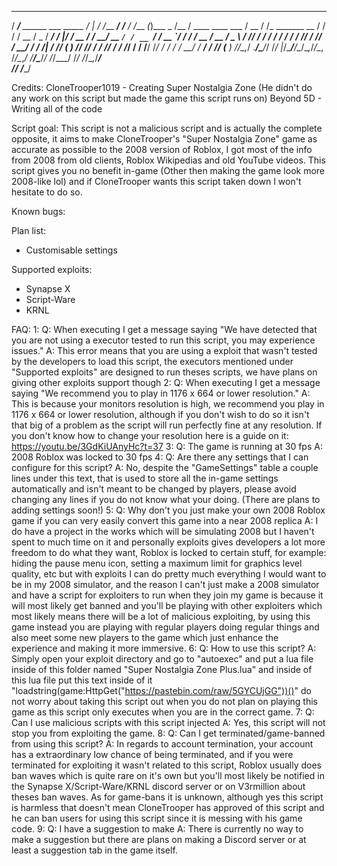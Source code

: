    _____                          _   __           __        __      _          _____                       ____  __          
  / ___/__  ______  ___  _____   / | / /___  _____/ /_____ _/ /___ _(_)___ _   /__  /  ____  ____  ___     / __ \/ /_  _______
  \__ \/ / / / __ \/ _ \/ ___/  /  |/ / __ \/ ___/ __/ __ `/ / __ `/ / __ `/     / /  / __ \/ __ \/ _ \   / /_/ / / / / / ___/
 ___/ / /_/ / /_/ /  __/ /     / /|  / /_/ (__  ) /_/ /_/ / / /_/ / / /_/ /     / /__/ /_/ / / / /  __/  / ____/ / /_/ (__  ) 
/____/\__,_/ .___/\___/_/     /_/ |_/\____/____/\__/\__,_/_/\__, /_/\__,_/     /____/\____/_/ /_/\___/  /_/   /_/\__,_/____/  
          /_/                                              /____/                                                             

Credits:
CloneTrooper1019 - Creating Super Nostalgia Zone (He didn't do any work on this script but made the game this script runs on)
Beyond 5D - Writing all of the code

Script goal:
This script is not a malicious script and is actually the complete opposite, it aims to make CloneTrooper's "Super Nostalgia Zone" game as accurate as possible to the 2008 version of Roblox, I got most of the info from 2008 from old clients, Roblox Wikipedias and old YouTube videos. This script gives you no benefit in-game (Other then making the game look more 2008-like lol) and if CloneTrooper wants this script taken down I won't hesitate to do so.

Known bugs:

Plan list:
- Customisable settings

Supported exploits:
- Synapse X
- Script-Ware
- KRNL

FAQ:
1:
Q: When executing I get a message saying "We have detected that you are not using a executor tested to run this script, you may experience issues."
A: This error means that you are using a exploit that wasn't tested by the developers to load this script, the executors mentioned under "Supported exploits" are designed to run theses scripts, we have plans on giving other exploits support though
2:
Q: When executing I get a message saying "We recommend you to play in 1176 x 664 or lower resolution."
A: This is because your monitors resolution is high, we recommend you play in 1176 x 664 or lower resolution, although if you don't wish to do so it isn't that big of a problem as the script will run perfectly fine at any resolution. If you don't know how to change your resolution here is a guide on it: https://youtu.be/3GdKiUAnyHc?t=37
3:
Q: The game is running at 30 fps
A: 2008 Roblox was locked to 30 fps
4:
Q: Are there any settings that I can configure for this script?
A: No, despite the "GameSettings" table a couple lines under this text, that is used to store all the in-game settings automatically and isn't meant to be changed by players, please avoid changing any lines if you do not know what your doing. (There are plans to adding settings soon!)
5:
Q: Why don't you just make your own 2008 Roblox game if you can very easily convert this game into a near 2008 replica
A: I do have a project in the works which will be simulating 2008 but I haven't spent to much time on it and personally exploits gives developers a lot more freedom to do what they want, Roblox is locked to certain stuff, for example: hiding the pause menu icon, setting a maximum limit for graphics level quality, etc but with exploits I can do pretty much everything I would want to be in my 2008 simulator, and the reason I can't just make a 2008 simulator and have a script for exploiters to run when they join my game is because it will most likely get banned and you'll be playing with other exploiters which most likely means there will be a lot of malicious exploiting, by using this game instead you are playing with regular players doing regular things and also meet some new players to the game which just enhance the experience and making it more immersive.
6:
Q: How to use this script?
A: Simply open your exploit directory and go to "autoexec" and put a lua file inside of this folder named "Super Nostalgia Zone Plus.lua" and inside of this lua file put this text inside of it "loadstring(game:HttpGet("https://pastebin.com/raw/5GYCUjGG"))()" do not worry about taking this script out when you do not plan on playing this game as this script only executes when you are in the correct game.
7:
Q: Can I use malicious scripts with this script injected
A: Yes, this script will not stop you from exploiting the game.
8:
Q: Can I get terminated/game-banned from using this script?
A: In regards to account termination, your account has a extraordinary low chance of being terminated, and if you were terminated for exploiting it wasn't related to this script, Roblox usually does ban waves which is quite rare on it's own but you'll most likely be notified in the Synapse X/Script-Ware/KRNL discord server or on V3rmillion about theses ban waves. As for game-bans it is unknown, although yes this script is harmless that doesn't mean CloneTrooper has approved of this script and he can ban users for using this script since it is messing with his game code.
9:
Q: I have a suggestion to make
A: There is currently no way to make a suggestion but there are plans on making a Discord server or at least a suggestion tab in the game itself.
